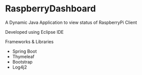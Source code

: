 # RaspberryDashboard
A Dynamic Java Application to view status of RaspberryPi Client

Developed using Eclipse IDE

Frameworks & Libraries

- Spring Boot
- Thymeleaf
- Bootstrap
- Log4j2
